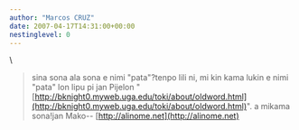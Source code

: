 ```yaml
---
author: "Marcos CRUZ"
date: 2007-04-17T14:31:00+00:00
nestinglevel: 0
---
```

\
> sina sona ala sona e nimi "pata"?tenpo lili ni, mi kin kama lukin e nimi "pata" lon lipu pi jan Pijelon "[http://bknight0.myweb.uga.edu/toki/about/oldword.html](http://bknight0.myweb.uga.edu/toki/about/oldword.html)". a mikama sona!jan Mako--
[http://alinome.net](http://alinome.net)
